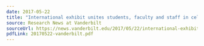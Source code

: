 ```yaml
---
date: 2017-05-22
title: "International exhibit unites students, faculty and staff in celebrating mapping technology"
source: Research News at Vanderbilt
sourceUrl: https://news.vanderbilt.edu/2017/05/22/international-exhibit-unites-students-faculty-and-staff-in-celebrating-mapping-technology/
pdfLink: 20170522-vanderbilt.pdf
---
```

